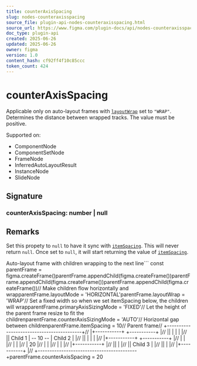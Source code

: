 ```yaml
---
title: counterAxisSpacing
slug: nodes-counteraxisspacing
source_file: plugin-api-nodes-counteraxisspacing.html
source_url: https://www.figma.com/plugin-docs/api/nodes-counteraxisspacing/
doc_type: plugin-api
created: 2025-06-26
updated: 2025-06-26
owner: figma
version: 1.0
content_hash: cf92ff4f10c85ccc
token_count: 424
---
```

# counterAxisSpacing

Applicable only on auto-layout frames with [`layoutWrap`](/plugin-docs/api/properties/nodes-layoutwrap/) set to `"WRAP"`. Determines the distance between wrapped tracks. The value must be positive.

 Supported on:

- ComponentNode
- ComponentSetNode
- FrameNode
- InferredAutoLayoutResult
- InstanceNode
- SlideNode

## Signature

### counterAxisSpacing: number | null

## Remarks

Set this propety to `null` to have it sync with [`itemSpacing`](/plugin-docs/api/properties/nodes-itemspacing/). This will never return `null`. Once set to `null`, it will start returning the value of [`itemSpacing`](/plugin-docs/api/properties/nodes-itemspacing/).

Auto-layout frame with children wrapping to the next line```
const parentFrame = figma.createFrame()parentFrame.appendChild(figma.createFrame())parentFrame.appendChild(figma.createFrame())parentFrame.appendChild(figma.createFrame())// Make children flow horizontally and wrapparentFrame.layoutMode = 'HORIZONTAL'parentFrame.layoutWrap = 'WRAP'// Set a fixed width so when we set itemSpacing below, the children will wrapparentFrame.primaryAxisSizingMode = 'FIXED'// Let the height of the parent frame resize to fit the childrenparentFrame.counterAxisSizingMode = 'AUTO'// Horizontal gap between childrenparentFrame.itemSpacing = 10// Parent frame// +------------------------------------------+// |+-----------+ +-----------+ |// || | | | |// || Child 1 | -- 10 -- | Child 2 | |// || | | | |// |+-----------+ +-----------+ |// | | |// | | |// | 20 |// | | |// | | |// |+-----------+ |// || | |// || Child 3 | |// || | |// |+-----------+ |// +------------------------------------------+parentFrame.counterAxisSpacing = 20
```
